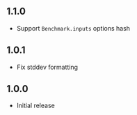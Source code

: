 ## 1.1.0

* Support `Benchmark.inputs` options hash


## 1.0.1

* Fix stddev formatting


## 1.0.0

* Initial release
